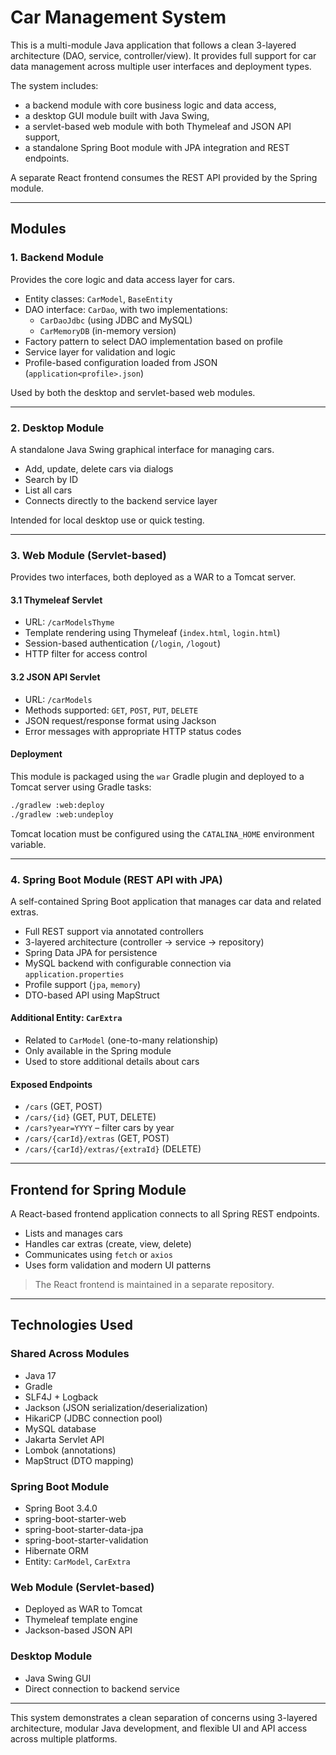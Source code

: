 # Car Management System

This is a multi-module Java application that follows a clean 3-layered architecture (DAO, service, controller/view). It provides full support for car data management across multiple user interfaces and deployment types.

The system includes:
- a backend module with core business logic and data access,
- a desktop GUI module built with Java Swing,
- a servlet-based web module with both Thymeleaf and JSON API support,
- a standalone Spring Boot module with JPA integration and REST endpoints.

A separate React frontend consumes the REST API provided by the Spring module.

---

## Modules

### 1. Backend Module

Provides the core logic and data access layer for cars.

- Entity classes: `CarModel`, `BaseEntity`
- DAO interface: `CarDao`, with two implementations:
    - `CarDaoJdbc` (using JDBC and MySQL)
    - `CarMemoryDB` (in-memory version)
- Factory pattern to select DAO implementation based on profile
- Service layer for validation and logic
- Profile-based configuration loaded from JSON (`application<profile>.json`)

Used by both the desktop and servlet-based web modules.

---

### 2. Desktop Module

A standalone Java Swing graphical interface for managing cars.

- Add, update, delete cars via dialogs
- Search by ID
- List all cars
- Connects directly to the backend service layer

Intended for local desktop use or quick testing.

---

### 3. Web Module (Servlet-based)

Provides two interfaces, both deployed as a WAR to a Tomcat server.

#### 3.1 Thymeleaf Servlet

- URL: `/carModelsThyme`
- Template rendering using Thymeleaf (`index.html`, `login.html`)
- Session-based authentication (`/login`, `/logout`)
- HTTP filter for access control

#### 3.2 JSON API Servlet

- URL: `/carModels`
- Methods supported: `GET`, `POST`, `PUT`, `DELETE`
- JSON request/response format using Jackson
- Error messages with appropriate HTTP status codes

#### Deployment

This module is packaged using the `war` Gradle plugin and deployed to a Tomcat server using Gradle tasks:

```bash
./gradlew :web:deploy
./gradlew :web:undeploy
```

Tomcat location must be configured using the `CATALINA_HOME` environment variable.

---

### 4. Spring Boot Module (REST API with JPA)

A self-contained Spring Boot application that manages car data and related extras.

- Full REST support via annotated controllers
- 3-layered architecture (controller → service → repository)
- Spring Data JPA for persistence
- MySQL backend with configurable connection via `application.properties`
- Profile support (`jpa`, `memory`)
- DTO-based API using MapStruct

#### Additional Entity: `CarExtra`

- Related to `CarModel` (one-to-many relationship)
- Only available in the Spring module
- Used to store additional details about cars

#### Exposed Endpoints

- `/cars` (GET, POST)
- `/cars/{id}` (GET, PUT, DELETE)
- `/cars?year=YYYY` – filter cars by year
- `/cars/{carId}/extras` (GET, POST)
- `/cars/{carId}/extras/{extraId}` (DELETE)

---

## Frontend for Spring Module

A React-based frontend application connects to all Spring REST endpoints.

- Lists and manages cars
- Handles car extras (create, view, delete)
- Communicates using `fetch` or `axios`
- Uses form validation and modern UI patterns

> The React frontend is maintained in a separate repository.

---

## Technologies Used

### Shared Across Modules
- Java 17
- Gradle
- SLF4J + Logback
- Jackson (JSON serialization/deserialization)
- HikariCP (JDBC connection pool)
- MySQL database
- Jakarta Servlet API
- Lombok (annotations)
- MapStruct (DTO mapping)

### Spring Boot Module
- Spring Boot 3.4.0
- spring-boot-starter-web
- spring-boot-starter-data-jpa
- spring-boot-starter-validation
- Hibernate ORM
- Entity: `CarModel`, `CarExtra`

### Web Module (Servlet-based)
- Deployed as WAR to Tomcat
- Thymeleaf template engine
- Jackson-based JSON API

### Desktop Module
- Java Swing GUI
- Direct connection to backend service

---

This system demonstrates a clean separation of concerns using 3-layered architecture, modular Java development, and flexible UI and API access across multiple platforms.
